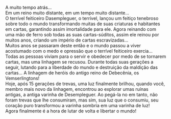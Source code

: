 A muito tempo atrás...  
Em um reino muito distante, em um tempo muito distante...  
O terrível feiticeiro Dasempleguer, o terrível, lançou um feitiço tenebroso sobre todo o mundo
transformando muitas de suas criaturas e habitantes em cartas, garantindo assim imortalidade para ele. 
Agora reinando com uma mão de ferro sob todas as suas cartas-súditos, assim ele reinou por muitos anos, criando um império
de cartas escravizadas...  
Muitos anos se passaram deste então e o mundo passou a viver acostumado com o medo e opressão que o terrível feiticeiro exercia...  
Todas as pessoas viviam para o servir e obedecer por medo de se tornarem cartas, mas uma linhagem se recusou. 
Durante todas suas gerações a seguir, lutando para a liberdade do mundo e destruição da maldição das cartas...
A linhagem de heróis do antigo reino de Debecênia, os Vemserlingtons!  
Hoje, após 15 gerações de trevas, uma luz finalmente brilhou, quando você, membro mais novo da linhagem, 
encontrou ao explorar umas ruínas antigas, a antiga varinha de Desempleguer. Ao pegá-la no em tanto, não foram trevas que lhe consumiram, mas sim, sua luz que o consumiu,
seu coração puro transformou a varinha sombria em uma varinha de luz!  
Agora finalmente é a hora de lutar de volta e libertar o mundo!
